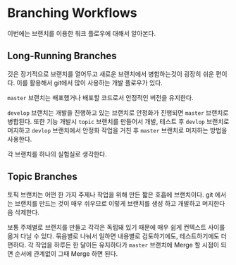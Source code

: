 # Branching Workflows

이번에는 브랜치를 이용한 워크 플로우에 대해서 알아본다.

## Long-Running Branches

깃은 장기적으로 브랜치를 열어두고 새로운 브랜치에서 병합하는것이 굉장히 쉬운 편이다. 이를 활용해서 git에서 많이 사용하는 개발 플로우가 있다.

`master` 브랜치는 배포했거나 배포할 코드로서 안정적인 버전을 유지한다.

`develop` 브랜치는 개발을 진행하고 있는 브랜치로 안정화가 진행되면 `master` 브랜치로 병합된다. 또한 기능 개발시 `topic` 브랜치를 만들어서 개발, 테스트 후 `devlop` 브랜치로 머지하고 `devlop` 브랜치에서 안정화 작업을 거친 후 `master` 브랜치로 머지하는 방법을 사용한다.

각 브랜치를 하나의 실험실로 생각한다.

## Topic Branches

토픽 브랜치는 어떤 한 가지 주제나 작업을 위해 만든 짧은 호흡에 브랜치이다. git 에서는 브랜치를 만드는 것이 매우 쉬우므로 이렇게 브랜치를 생성 하고 개발하고 머지한다음 삭제한다.

보통 주제별로 브랜치를 만들고 각각은 독립돼 있기 때문에 매우 쉽게 컨텍스트 사이를 옮겨 다닐 수 있다. 묶음별로 나눠서 일하면 내용별로 검토하기에도, 테스트하기에도 더 편하다. 각 작업을 하루든 한 달이든 유지하다가 `master` 브랜치에 Merge 할 시점이 되면 순서에 관계없이 그때 Merge 하면 된다.
